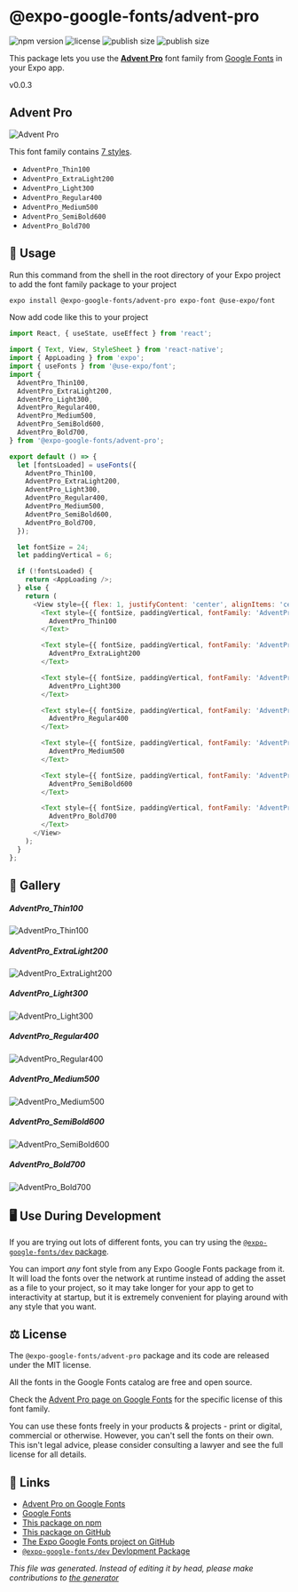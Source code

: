 # @expo-google-fonts/advent-pro

![npm version](https://flat.badgen.net/npm/v/@expo-google-fonts/advent-pro)
![license](https://flat.badgen.net/github/license/expo/google-fonts)
![publish size](https://flat.badgen.net/packagephobia/install/@expo-google-fonts/advent-pro)
![publish size](https://flat.badgen.net/packagephobia/publish/@expo-google-fonts/advent-pro)

This package lets you use the [**Advent Pro**](https://fonts.google.com/specimen/Advent+Pro) font family from [Google Fonts](https://fonts.google.com/) in your Expo app.

v0.0.3

## Advent Pro

![Advent Pro](./font-family.png)

This font family contains [7 styles](#gallery).

- `AdventPro_Thin100`
- `AdventPro_ExtraLight200`
- `AdventPro_Light300`
- `AdventPro_Regular400`
- `AdventPro_Medium500`
- `AdventPro_SemiBold600`
- `AdventPro_Bold700`

## 🔡 Usage

Run this command from the shell in the root directory of your Expo project to add the font family package to your project
```sh
expo install @expo-google-fonts/advent-pro expo-font @use-expo/font
```

Now add code like this to your project
```js
import React, { useState, useEffect } from 'react';

import { Text, View, StyleSheet } from 'react-native';
import { AppLoading } from 'expo';
import { useFonts } from '@use-expo/font';
import {
  AdventPro_Thin100,
  AdventPro_ExtraLight200,
  AdventPro_Light300,
  AdventPro_Regular400,
  AdventPro_Medium500,
  AdventPro_SemiBold600,
  AdventPro_Bold700,
} from '@expo-google-fonts/advent-pro';

export default () => {
  let [fontsLoaded] = useFonts({
    AdventPro_Thin100,
    AdventPro_ExtraLight200,
    AdventPro_Light300,
    AdventPro_Regular400,
    AdventPro_Medium500,
    AdventPro_SemiBold600,
    AdventPro_Bold700,
  });

  let fontSize = 24;
  let paddingVertical = 6;

  if (!fontsLoaded) {
    return <AppLoading />;
  } else {
    return (
      <View style={{ flex: 1, justifyContent: 'center', alignItems: 'center' }}>
        <Text style={{ fontSize, paddingVertical, fontFamily: 'AdventPro_Thin100' }}>
          AdventPro_Thin100
        </Text>

        <Text style={{ fontSize, paddingVertical, fontFamily: 'AdventPro_ExtraLight200' }}>
          AdventPro_ExtraLight200
        </Text>

        <Text style={{ fontSize, paddingVertical, fontFamily: 'AdventPro_Light300' }}>
          AdventPro_Light300
        </Text>

        <Text style={{ fontSize, paddingVertical, fontFamily: 'AdventPro_Regular400' }}>
          AdventPro_Regular400
        </Text>

        <Text style={{ fontSize, paddingVertical, fontFamily: 'AdventPro_Medium500' }}>
          AdventPro_Medium500
        </Text>

        <Text style={{ fontSize, paddingVertical, fontFamily: 'AdventPro_SemiBold600' }}>
          AdventPro_SemiBold600
        </Text>

        <Text style={{ fontSize, paddingVertical, fontFamily: 'AdventPro_Bold700' }}>
          AdventPro_Bold700
        </Text>
      </View>
    );
  }
};

```

## 📖 Gallery

##### AdventPro_Thin100
![AdventPro_Thin100](./4041ce69b488624d0653057137ff69ead9c9496be2059ede6a5056fd48780850.ttf.png)

##### AdventPro_ExtraLight200
![AdventPro_ExtraLight200](./20f54f798dd883fc2fab8294006f8201f1deed59b0abd0ad6c6864bb0062eb47.ttf.png)

##### AdventPro_Light300
![AdventPro_Light300](./23462d311ba53dbeac614ad5c99742d75264652538c2aaaea50fa3f9a37c1111.ttf.png)

##### AdventPro_Regular400
![AdventPro_Regular400](./c7084224aa15f7d31683e67bc3107aa12f725f4d20a10e9b65bbcec912162191.ttf.png)

##### AdventPro_Medium500
![AdventPro_Medium500](./21feddd6602a8e2daf17501cb32c4b27a26b6a357f3652ad357008c8a90f1646.ttf.png)

##### AdventPro_SemiBold600
![AdventPro_SemiBold600](./908b9b388605933b6e469878f17c52da7e2cd9cd6c4ec72a3e12aa5a9c3b9b79.ttf.png)

##### AdventPro_Bold700
![AdventPro_Bold700](./962b3ce8591b2ca225b23e65b3914233c576d21700e3f24c6b820230fe8424e0.ttf.png)


## 🖥️ Use During Development

If you are trying out lots of different fonts, you can try using the [`@expo-google-fonts/dev` package](https://github.com/expo/google-fonts/tree/master/font-packages/dev#readme).

You can import *any* font style from any Expo Google Fonts package from it. It will load the fonts
over the network at runtime instead of adding the asset as a file to your project, so it may take longer
for your app to get to interactivity at startup, but it is extremely convenient
for playing around with any style that you want.

## ⚖️ License

The `@expo-google-fonts/advent-pro` package and its code are released under the MIT license.

All the fonts in the Google Fonts catalog are free and open source.

Check the [Advent Pro page on Google Fonts](https://fonts.google.com/specimen/Advent+Pro) for the specific license of this font family.

You can use these fonts freely in your products & projects - print or digital, commercial or otherwise. However, you can't sell the fonts on their own. This isn't legal advice, please consider consulting a lawyer and see the full license for all details.

## 🔗 Links

- [Advent Pro on Google Fonts](https://fonts.google.com/specimen/Advent+Pro)
- [Google Fonts](https://fonts.google.com/)
- [This package on npm](https://www.npmjs.com/package/@expo-google-fonts/advent-pro)
- [This package on GitHub](https://github.com/expo/google-fonts/tree/master/font-packages/advent-pro)
- [The Expo Google Fonts project on GitHub](https://github.com/expo/google-fonts)
- [`@expo-google-fonts/dev` Devlopment Package](https://github.com/expo/google-fonts/tree/master/font-packages/dev)


*This file was generated. Instead of editing it by head, please make contributions to [the generator](https://github.com/expo/google-fonts/tree/master/packages/generator)*

